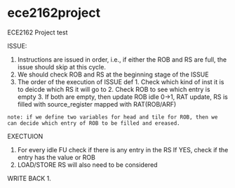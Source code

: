 # ece2162project
ECE2162 Project
test

ISSUE:
  1. Instructions are issued in order, i.e., if either the ROB and RS are full, the issue should skip at this cycle. 
  2. We should check ROB and RS at the beginning stage of the ISSUE
  3. The order of the execution of ISSUE def
    1. Check which kind of inst it is to deicde which RS it will go to
    2. Check ROB to see which entry is empty
    3. If both are empty, then update ROB idle 0->1, RAT update, RS is filled with source_register mapped with RAT(ROB/ARF)   
    
    note: if we define two variables for head and tile for ROB, then we can decide which entry of ROB to be filled and ereased. 


EXECTUION
  
  
  1. For every idle FU check if there is any entry in the RS 
    If YES, check if the entry has the value or ROB
  2. LOAD/STORE RS will also need to be considered 

WRITE BACK
  1. 
    




